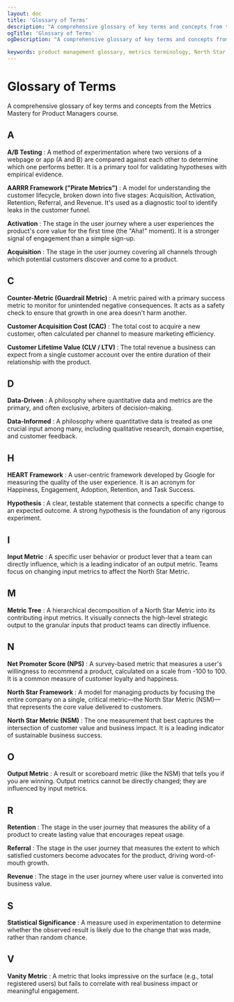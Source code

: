 ```yaml
---
layout: doc
title: 'Glossary of Terms'
description: "A comprehensive glossary of key terms and concepts from the Metrics Mastery for Product Managers course, from A/B Testing to the North Star Framework."
ogTitle: 'Glossary of Terms'
ogDescription: "A comprehensive glossary of key terms and concepts from the Metrics Mastery for Product Managers course, from A/B Testing to the North Star Framework."

keywords: product management glossary, metrics terminology, North Star Metric, AARRR, HEART framework, KPI definitions, product metrics terms
---
```

# Glossary of Terms

A comprehensive glossary of key terms and concepts from the Metrics Mastery for Product Managers course.

## A

**A/B Testing**
: A method of experimentation where two versions of a webpage or app (A and B) are compared against each other to determine which one performs better. It is a primary tool for validating hypotheses with empirical evidence.

**AARRR Framework ("Pirate Metrics")**
: A model for understanding the customer lifecycle, broken down into five stages: Acquisition, Activation, Retention, Referral, and Revenue. It's used as a diagnostic tool to identify leaks in the customer funnel.

**Activation**
: The stage in the user journey where a user experiences the product's core value for the first time (the "Aha!" moment). It is a stronger signal of engagement than a simple sign-up.

**Acquisition**
: The stage in the user journey covering all channels through which potential customers discover and come to a product.

## C

**Counter-Metric (Guardrail Metric)**
: A metric paired with a primary success metric to monitor for unintended negative consequences. It acts as a safety check to ensure that growth in one area doesn't harm another.

**Customer Acquisition Cost (CAC)**
: The total cost to acquire a new customer, often calculated per channel to measure marketing efficiency.

**Customer Lifetime Value (CLV / LTV)**
: The total revenue a business can expect from a single customer account over the entire duration of their relationship with the product.

## D

**Data-Driven**
: A philosophy where quantitative data and metrics are the primary, and often exclusive, arbiters of decision-making.

**Data-Informed**
: A philosophy where quantitative data is treated as one crucial input among many, including qualitative research, domain expertise, and customer feedback.

## H

**HEART Framework**
: A user-centric framework developed by Google for measuring the quality of the user experience. It is an acronym for Happiness, Engagement, Adoption, Retention, and Task Success.

**Hypothesis**
: A clear, testable statement that connects a specific change to an expected outcome. A strong hypothesis is the foundation of any rigorous experiment.

## I

**Input Metric**
: A specific user behavior or product lever that a team can directly influence, which is a leading indicator of an output metric. Teams focus on changing input metrics to affect the North Star Metric.

## M

**Metric Tree**
: A hierarchical decomposition of a North Star Metric into its contributing input metrics. It visually connects the high-level strategic output to the granular inputs that product teams can directly influence.

## N

**Net Promoter Score (NPS)**
: A survey-based metric that measures a user's willingness to recommend a product, calculated on a scale from -100 to 100. It is a common measure of customer loyalty and happiness.

**North Star Framework**
: A model for managing products by focusing the entire company on a single, critical metric—the North Star Metric (NSM)—that represents the core value delivered to customers.

**North Star Metric (NSM)**
: The one measurement that best captures the intersection of customer value and business impact. It is a leading indicator of sustainable business success.

## O

**Output Metric**
: A result or scoreboard metric (like the NSM) that tells you if you are winning. Output metrics cannot be directly changed; they are influenced by input metrics.

## R

**Retention**
: The stage in the user journey that measures the ability of a product to create lasting value that encourages repeat usage.

**Referral**
: The stage in the user journey that measures the extent to which satisfied customers become advocates for the product, driving word-of-mouth growth.

**Revenue**
: The stage in the user journey where user value is converted into business value.

## S

**Statistical Significance**
: A measure used in experimentation to determine whether the observed result is likely due to the change that was made, rather than random chance.

## V

**Vanity Metric**
: A metric that looks impressive on the surface (e.g., total registered users) but fails to correlate with real business impact or meaningful engagement.
